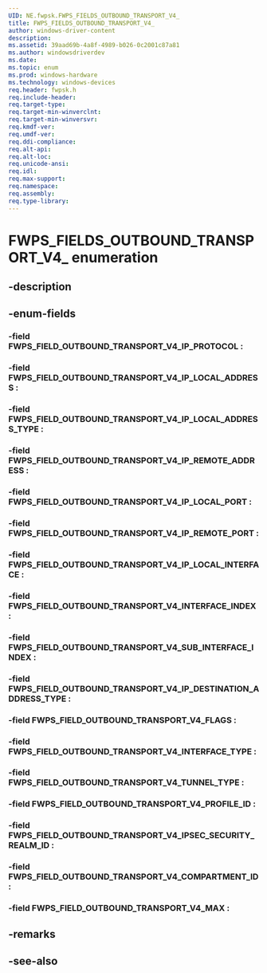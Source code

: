 ```yaml
---
UID: NE.fwpsk.FWPS_FIELDS_OUTBOUND_TRANSPORT_V4_
title: FWPS_FIELDS_OUTBOUND_TRANSPORT_V4_
author: windows-driver-content
description: 
ms.assetid: 39aad69b-4a8f-4989-b026-0c2001c87a81
ms.author: windowsdriverdev
ms.date: 
ms.topic: enum
ms.prod: windows-hardware
ms.technology: windows-devices
req.header: fwpsk.h
req.include-header:
req.target-type:
req.target-min-winverclnt:
req.target-min-winversvr:
req.kmdf-ver:
req.umdf-ver:
req.ddi-compliance:
req.alt-api:
req.alt-loc:
req.unicode-ansi:
req.idl:
req.max-support:
req.namespace:
req.assembly:
req.type-library:
---
```


# FWPS_FIELDS_OUTBOUND_TRANSPORT_V4_ enumeration

## -description



## -enum-fields

### -field FWPS_FIELD_OUTBOUND_TRANSPORT_V4_IP_PROTOCOL : 
### -field FWPS_FIELD_OUTBOUND_TRANSPORT_V4_IP_LOCAL_ADDRESS : 
### -field FWPS_FIELD_OUTBOUND_TRANSPORT_V4_IP_LOCAL_ADDRESS_TYPE : 
### -field FWPS_FIELD_OUTBOUND_TRANSPORT_V4_IP_REMOTE_ADDRESS : 
### -field FWPS_FIELD_OUTBOUND_TRANSPORT_V4_IP_LOCAL_PORT : 
### -field FWPS_FIELD_OUTBOUND_TRANSPORT_V4_IP_REMOTE_PORT : 
### -field FWPS_FIELD_OUTBOUND_TRANSPORT_V4_IP_LOCAL_INTERFACE : 
### -field FWPS_FIELD_OUTBOUND_TRANSPORT_V4_INTERFACE_INDEX : 
### -field FWPS_FIELD_OUTBOUND_TRANSPORT_V4_SUB_INTERFACE_INDEX : 
### -field FWPS_FIELD_OUTBOUND_TRANSPORT_V4_IP_DESTINATION_ADDRESS_TYPE : 
### -field FWPS_FIELD_OUTBOUND_TRANSPORT_V4_FLAGS : 
### -field FWPS_FIELD_OUTBOUND_TRANSPORT_V4_INTERFACE_TYPE : 
### -field FWPS_FIELD_OUTBOUND_TRANSPORT_V4_TUNNEL_TYPE : 
### -field FWPS_FIELD_OUTBOUND_TRANSPORT_V4_PROFILE_ID : 
### -field FWPS_FIELD_OUTBOUND_TRANSPORT_V4_IPSEC_SECURITY_REALM_ID : 
### -field FWPS_FIELD_OUTBOUND_TRANSPORT_V4_COMPARTMENT_ID : 
### -field FWPS_FIELD_OUTBOUND_TRANSPORT_V4_MAX : 

## -remarks

## -see-also